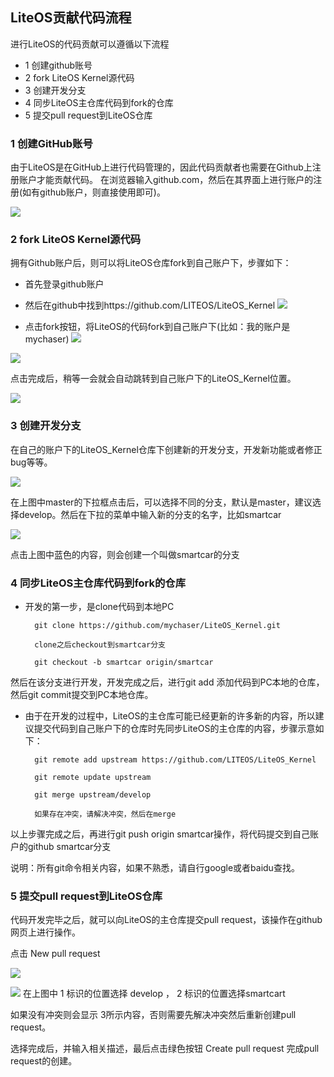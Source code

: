 ## LiteOS贡献代码流程
进行LiteOS的代码贡献可以遵循以下流程

- 1 创建github账号
- 2 fork LiteOS Kernel源代码
- 3 创建开发分支
- 4 同步LiteOS主仓库代码到fork的仓库
- 5 提交pull request到LiteOS仓库

### 1 创建GitHub账号

由于LiteOS是在GitHub上进行代码管理的，因此代码贡献者也需要在Github上注册账户才能贡献代码。
在浏览器输入github.com，然后在其界面上进行账户的注册(如有github账户，则直接使用即可)。

![](./meta/guides/github_regist.png)

### 2 fork LiteOS Kernel源代码

拥有Github账户后，则可以将LiteOS仓库fork到自己账户下，步骤如下：

- 首先登录github账户
- 然后在github中找到https://github.com/LITEOS/LiteOS_Kernel
![](./meta/guides/github_fork.png)

- 点击fork按钮，将LiteOS的代码fork到自己账户下(比如：我的账户是mychaser)
![](./meta/guides/github_fork2.png)

![](./meta/guides/github_fork3.png)

点击完成后，稍等一会就会自动跳转到自己账户下的LiteOS_Kernel位置。

![](./meta/guides/github_fork4.png)

### 3 创建开发分支

在自己的账户下的LiteOS_Kernel仓库下创建新的开发分支，开发新功能或者修正bug等等。

![](./meta/guides/github_fork5.png)

在上图中master的下拉框点击后，可以选择不同的分支，默认是master，建议选择develop。然后在下拉的菜单中输入新的分支的名字，比如smartcar

![](./meta/guides/github_fork6.png)

点击上图中蓝色的内容，则会创建一个叫做smartcar的分支


### 4 同步LiteOS主仓库代码到fork的仓库

- 开发的第一步，是clone代码到本地PC
  
		git clone https://github.com/mychaser/LiteOS_Kernel.git
  
		clone之后checkout到smartcar分支

		git checkout -b smartcar origin/smartcar

然后在该分支进行开发，开发完成之后，进行git add 添加代码到PC本地的仓库，然后git commit提交到PC本地仓库。

- 由于在开发的过程中，LiteOS的主仓库可能已经更新的许多新的内容，所以建议提交代码到自己账户下的仓库时先同步LiteOS的主仓库的内容，步骤示意如下：

		git remote add upstream https://github.com/LITEOS/LiteOS_Kernel

		git remote update upstream

		git merge upstream/develop

		如果存在冲突，请解决冲突，然后在merge
以上步骤完成之后，再进行git push origin smartcar操作，将代码提交到自己账户的github smartcar分支

说明：所有git命令相关内容，如果不熟悉，请自行google或者baidu查找。


### 5 提交pull request到LiteOS仓库

代码开发完毕之后，就可以向LiteOS的主仓库提交pull request，该操作在github网页上进行操作。

点击 New pull request

![](./meta/guides/github_fork7.png)

![](./meta/guides/github_fork8.png)
在上图中 1 标识的位置选择 develop ， 2 标识的位置选择smartcart

如果没有冲突则会显示 3所示内容，否则需要先解决冲突然后重新创建pull request。

选择完成后，并输入相关描述，最后点击绿色按钮 Create pull request 完成pull request的创建。

